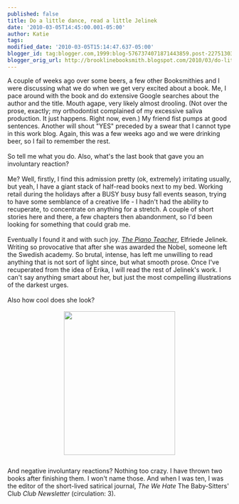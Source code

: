 ```yaml
---
published: false
title: Do a little dance, read a little Jelinek
date: '2010-03-05T14:45:00.001-05:00'
author: Katie
tags: 
modified_date: '2010-03-05T15:14:47.637-05:00'
blogger_id: tag:blogger.com,1999:blog-5767374071871443859.post-2275130376996666662
blogger_orig_url: http://brooklinebooksmith.blogspot.com/2010/03/do-little-dance-read-little-jelinek.html
---
```


<div style="text-align: left;">A couple of weeks ago over some beers, a few other Booksmithies and I were discussing what we do when we get very excited about a book. Me, I pace around with the book and do extensive Google searches about the author and the title. Mouth agape, very likely almost drooling. (Not over the prose, exactly; my orthodontist complained of my excessive saliva production. It just happens. Right now, even.) My friend fist pumps at good sentences.   Another will shout "YES" preceded by a swear that I cannot type in this work blog. Again, this was a few weeks ago and we were drinking beer, so I fail to remember the rest. </div><div style="text-align: left;"><br /></div><div style="text-align: left;">So tell me what you do. Also, what's the last book that gave you an involuntary reaction?</div><div style="TEXT-ALIGN: left"><br /></div><div style="TEXT-ALIGN: left">Me? Well, firstly, I find this admission pretty (ok, extremely) irritating usually, but yeah, I have a giant stack of half-read books next to my bed.  Working retail during the holidays after a BUSY busy busy fall events season, trying to have some semblance of a creative life - I hadn't had the ability to recuperate, to concentrate on anything for a stretch. A couple of short stories here and there, a few chapters then abandonment,  so I'd been looking for something that could grab me.</div><div><br /></div><div>Eventually I found it and with such joy. <a href="http://www.brooklinebooksmith-shop.com/book/9781852427504"><i>The Piano Teacher</i></a>, Elfriede Jelinek. Writing so provocative that after she was awarded the Nobel, someone left the Swedish academy. So brutal, intense, has left me unwilling to read anything that is not sort of light since, but what smooth prose. Once I've recuperated from the idea of Erika, I will read the rest of Jelinek's work.  I can't say anything smart about her, but just the most compelling illustrations of the darkest urges.</div><div><br /></div><div style="text-align: left;">Also how cool does she look?</div><div><br /></div><div><img style="text-align: left;display: block; margin-top: 0px; margin-right: auto; margin-bottom: 10px; margin-left: auto; cursor: pointer; width: 250px; height: 323px; " src="http://www.nndb.com/people/413/000088149/jelinek-sm.jpg" border="0" alt="" /><br /></div><div>And negative involuntary reactions? Nothing too crazy. I have thrown two books after finishing them. I won't name those. And when I was ten, I was the editor of the short-lived satirical  journal, <i>The We Hate </i>The Baby-Sitters' Club<i> Club Newsletter</i> (circulation: 3).</div><div></div>